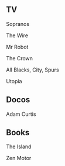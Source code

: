 ## TV

Sopranos

The Wire

Mr Robot

The Crown

All Blacks, City, Spurs

Utopia


## Docos

Adam Curtis


## Books

The Island

Zen Motor
